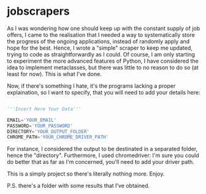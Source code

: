 # jobscrapers

As I was wondering how one should keep up with the constant supply of job offers, I came to the realisation that I needed a way to systematically store the progress of the ongoing applications, instead of randomly apply and hope for the best. Hence, I wrote a "simple" scraper to keep me updated, trying to code as straightforwardly as I could. Of course, I am only starting to experiment the more advanced features of Python, I have considered the idea to implement metaclasses, but there was little to no reason to do so (at least for now). This is what I've done.


Now, if there's something I hate, it's the programs lacking a proper explaination, so I want to specify, that you will need to add your details here:

```python

'''Insert Here Your Data'''

EMAIL='YOUR_EMAIL'
PASSWORD='YOUR_PASSWORD'
DIRECTORY='YOUR_OUTPUT_FOLDER'
CHROME_PATH='YOUR_CHROME_DRIVER_PATH'

```

For instance, I considered the output to be destinated in a separated folder, hence the "directory". Furthermore, I used chromedriver: I'm sure you could do better that as far as I'm concerned, you'll need to add your driver path.

This is a simply project so there's literally nothing more. Enjoy. 

P.S. there's a folder with some results that I've obtained. 
